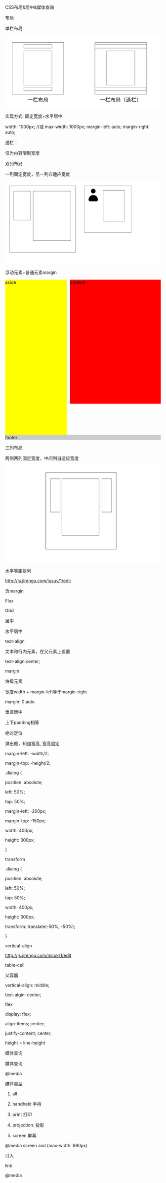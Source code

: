 CSS布局&居中&媒体查询

布局

单栏布局

![](../../_resources/7ccbd6e5a06e43318d67cce7b3f8f730.png)

实现方式: 固定宽度+水平居中

width: 1000px; //或 max-width: 1000px;
margin-left: auto;
margin-right: auto;



通栏：

仅为内容限制宽度



双列布局

一列固定宽度，另一列自适应宽度

![](../../_resources/3332840a03f94e149a22908577d36947.png)



浮动元素+普通元素margin 

<style>
    #content:after{
      content: '';
      display: block;
      clear: both;
    }
    .aside{
      width: 200px;
      height: 500px;
      background: yellow;
      float: left;
    }
    .main{
      margin-left: 210px;
      height: 400px;
      background: red;
    }

    #footer{
      background: #ccc;
    }

  </style>
  <div id="content">
    <div class="aside">aside</div>
    <div class="main">content</div>
  </div>
  <div id="footer">footer</div>



三列布局

两侧两列固定宽度，中间列自适应宽度

![](../../_resources/ae9a0fea781c4afa9172a1739125d905.png)

水平等距排列



http://js.jirengu.com/jusuv/1/edit

负margin



Flex



Grid



居中

水平居中

text-align

文本和行内元素，在父元素上设置

text-align:center;



margin

块级元素

宽度width + margin-left等于margin-right

margin: 0 auto



垂直居中

上下padding相等



绝对定位

弹出框，知道宽高, 宽高固定

margin-left: -width/2;

margin-top: -height/2;



.dialog {

  position: absolute;

  left: 50%;

  top: 50%;

  margin-left: -200px;

  margin-top: -150px;

  width: 400px;

  height: 300px;

}



transform

.dialog {

  position: absolute;

  left: 50%;

  top: 50%;

  width: 400px;

  height: 300px;

  transform: translate(-50%, -50%);

}



vertical-align

http://js.jirengu.com/nicuk/1/edit



table-cell

父容器

vertical-align: middle;

text-algin: center;



flex

display: flex;

align-items; center;

justify-content; center;



height = line-height



媒体查询

媒体查询

@media

媒体类型

1. all

1. handheld 手持

1. print 打印

1. projection: 投影

1. screen 屏幕



@media screen and (max-width: 990px)



引入

link

@media



 



